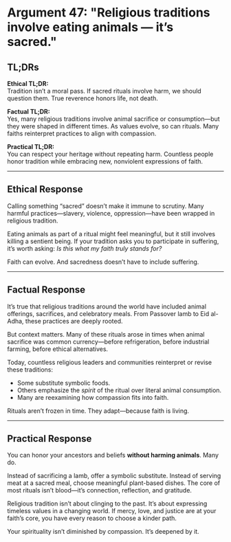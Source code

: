 <!-- type: Religion -->

# Argument 47: "Religious traditions involve eating animals — it’s sacred."

## TL;DRs

**Ethical TL;DR:**  
Tradition isn’t a moral pass. If sacred rituals involve harm, we should question them. True reverence honors life, not death.

**Factual TL;DR:**  
Yes, many religious traditions involve animal sacrifice or consumption—but they were shaped in different times. As values evolve, so can rituals. Many faiths reinterpret practices to align with compassion.

**Practical TL;DR:**  
You can respect your heritage without repeating harm. Countless people honor tradition while embracing new, nonviolent expressions of faith.

---

## Ethical Response

Calling something “sacred” doesn’t make it immune to scrutiny. Many harmful practices—slavery, violence, oppression—have been wrapped in religious tradition.

Eating animals as part of a ritual might feel meaningful, but it still involves killing a sentient being. If your tradition asks you to participate in suffering, it’s worth asking: *Is this what my faith truly stands for?*

Faith can evolve. And sacredness doesn’t have to include suffering.

---

## Factual Response

It’s true that religious traditions around the world have included animal offerings, sacrifices, and celebratory meals. From Passover lamb to Eid al-Adha, these practices are deeply rooted.

But context matters. Many of these rituals arose in times when animal sacrifice was common currency—before refrigeration, before industrial farming, before ethical alternatives.

Today, countless religious leaders and communities reinterpret or revise these traditions:
- Some substitute symbolic foods.
- Others emphasize the *spirit* of the ritual over literal animal consumption.
- Many are reexamining how compassion fits into faith.

Rituals aren’t frozen in time. They adapt—because faith is living.

---

## Practical Response

You can honor your ancestors and beliefs **without harming animals**. Many do.

Instead of sacrificing a lamb, offer a symbolic substitute. Instead of serving meat at a sacred meal, choose meaningful plant-based dishes. The core of most rituals isn’t blood—it’s connection, reflection, and gratitude.

Religious tradition isn’t about clinging to the past. It’s about expressing timeless values in a changing world. If mercy, love, and justice are at your faith’s core, you have every reason to choose a kinder path.

Your spirituality isn’t diminished by compassion. It’s deepened by it.
